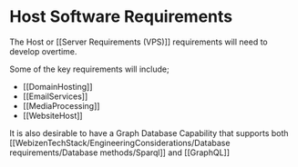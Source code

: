 # Host Software Requirements

The Host or [[Server Requirements (VPS)]] requirements will need to develop overtime.  

Some of the key requirements will include;

- [[DomainHosting]]
- [[EmailServices]]
- [[MediaProcessing]]
- [[WebsiteHost]]

It is also desirable to have a Graph Database Capability that supports both [[WebizenTechStack/EngineeringConsiderations/Database requirements/Database methods/Sparql]] and [[GraphQL]] 

